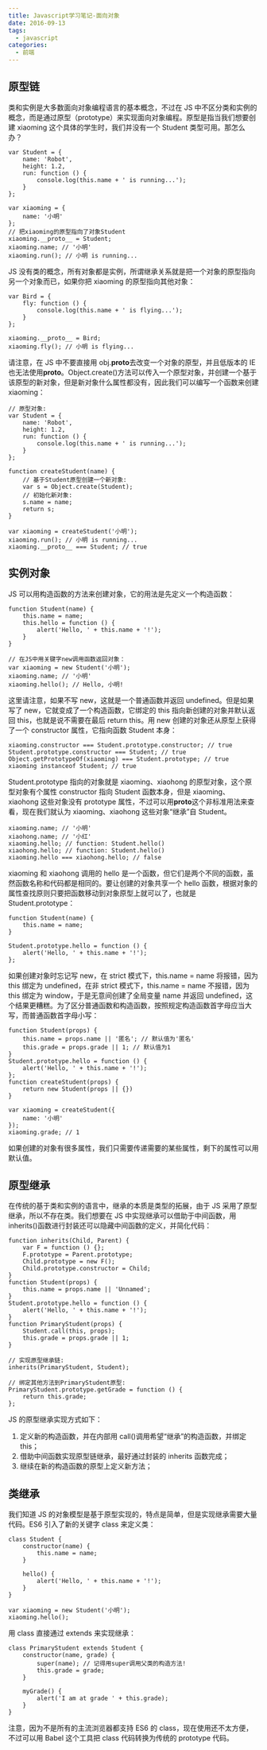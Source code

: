 ```yaml
---
title: Javascript学习笔记-面向对象
date: 2016-09-13
tags:
  - javascript
categories:
  - 前端
---
```


## 原型链

类和实例是大多数面向对象编程语言的基本概念，不过在 JS 中不区分类和实例的概念，而是通过原型（prototype）来实现面向对象编程。原型是指当我们想要创建 xiaoming 这个具体的学生时，我们并没有一个 Student 类型可用。那怎么办？

```
var Student = {
    name: 'Robot',
    height: 1.2,
    run: function () {
        console.log(this.name + ' is running...');
    }
};

var xiaoming = {
    name: '小明'
};
// 把xiaoming的原型指向了对象Student
xiaoming.__proto__ = Student;
xiaoming.name; // '小明'
xiaoming.run(); // 小明 is running...
```

JS 没有类的概念，所有对象都是实例，所谓继承关系就是把一个对象的原型指向另一个对象而已，如果你把 xiaoming 的原型指向其他对象：

```
var Bird = {
    fly: function () {
        console.log(this.name + ' is flying...');
    }
};

xiaoming.__proto__ = Bird;
xiaoming.fly(); // 小明 is flying...
```

请注意，在 JS 中不要直接用 obj.**proto**去改变一个对象的原型，并且低版本的 IE 也无法使用**proto**。Object.create()方法可以传入一个原型对象，并创建一个基于该原型的新对象，但是新对象什么属性都没有，因此我们可以编写一个函数来创建 xiaoming：

```
// 原型对象:
var Student = {
    name: 'Robot',
    height: 1.2,
    run: function () {
        console.log(this.name + ' is running...');
    }
};

function createStudent(name) {
    // 基于Student原型创建一个新对象:
    var s = Object.create(Student);
    // 初始化新对象:
    s.name = name;
    return s;
}

var xiaoming = createStudent('小明');
xiaoming.run(); // 小明 is running...
xiaoming.__proto__ === Student; // true
```

## 实例对象

JS 可以用构造函数的方法来创建对象，它的用法是先定义一个构造函数：

```
function Student(name) {
    this.name = name;
    this.hello = function () {
        alert('Hello, ' + this.name + '!');
    }
}

// 在JS中用关键字new调用函数返回对象：
var xiaoming = new Student('小明');
xiaoming.name; // '小明'
xiaoming.hello(); // Hello, 小明!
```

这里请注意，如果不写 new，这就是一个普通函数并返回 undefined。但是如果写了 new，它就变成了一个构造函数，它绑定的 this 指向新创建的对象并默认返回 this，也就是说不需要在最后 return this。用 new 创建的对象还从原型上获得了一个 constructor 属性，它指向函数 Student 本身：

```
xiaoming.constructor === Student.prototype.constructor; // true
Student.prototype.constructor === Student; // true
Object.getPrototypeOf(xiaoming) === Student.prototype; // true
xiaoming instanceof Student; // true
```

Student.prototype 指向的对象就是 xiaoming、xiaohong 的原型对象，这个原型对象有个属性 constructor 指向 Student 函数本身，但是 xiaoming、xiaohong 这些对象没有 prototype 属性，不过可以用**proto**这个非标准用法来查看，现在我们就认为 xiaoming、xiaohong 这些对象“继承”自 Student。

```
xiaoming.name; // '小明'
xiaohong.name; // '小红'
xiaoming.hello; // function: Student.hello()
xiaohong.hello; // function: Student.hello()
xiaoming.hello === xiaohong.hello; // false
```

xiaoming 和 xiaohong 调用的 hello 是一个函数，但它们是两个不同的函数，虽然函数名称和代码都是相同的。要让创建的对象共享一个 hello 函数，根据对象的属性查找原则只要把函数移动到对象原型上就可以了，也就是 Student.prototype：

```
function Student(name) {
    this.name = name;
}

Student.prototype.hello = function () {
    alert('Hello, ' + this.name + '!');
};
```

如果创建对象时忘记写 new，在 strict 模式下，this.name = name 将报错，因为 this 绑定为 undefined，在非 strict 模式下，this.name = name 不报错，因为 this 绑定为 window，于是无意间创建了全局变量 name 并返回 undefined，这个结果更糟糕。为了区分普通函数和构造函数，按照规定构造函数首字母应当大写，而普通函数首字母小写：

```
function Student(props) {
    this.name = props.name || '匿名'; // 默认值为'匿名'
    this.grade = props.grade || 1; // 默认值为1
}
Student.prototype.hello = function () {
    alert('Hello, ' + this.name + '!');
};
function createStudent(props) {
    return new Student(props || {})
}

var xiaoming = createStudent({
    name: '小明'
});
xiaoming.grade; // 1
```

如果创建的对象有很多属性，我们只需要传递需要的某些属性，剩下的属性可以用默认值。

## 原型继承

在传统的基于类和实例的语言中，继承的本质是类型的拓展，由于 JS 采用了原型继承，所以不存在类。我们想要在 JS 中实现继承可以借助于中间函数，用 inherits()函数进行封装还可以隐藏中间函数的定义，并简化代码：

```
function inherits(Child, Parent) {
    var F = function () {};
    F.prototype = Parent.prototype;
    Child.prototype = new F();
    Child.prototype.constructor = Child;
}
function Student(props) {
    this.name = props.name || 'Unnamed';
}
Student.prototype.hello = function () {
    alert('Hello, ' + this.name + '!');
}
function PrimaryStudent(props) {
    Student.call(this, props);
    this.grade = props.grade || 1;
}

// 实现原型继承链:
inherits(PrimaryStudent, Student);

// 绑定其他方法到PrimaryStudent原型:
PrimaryStudent.prototype.getGrade = function () {
    return this.grade;
};
```

JS 的原型继承实现方式如下：

1. 定义新的构造函数，并在内部用 call()调用希望“继承”的构造函数，并绑定 this；
2. 借助中间函数实现原型链继承，最好通过封装的 inherits 函数完成；
3. 继续在新的构造函数的原型上定义新方法；

## 类继承

我们知道 JS 的对象模型是基于原型实现的，特点是简单，但是实现继承需要大量代码。ES6 引入了新的关键字 class 来定义类：

```
class Student {
    constructor(name) {
        this.name = name;
    }

    hello() {
        alert('Hello, ' + this.name + '!');
    }
}

var xiaoming = new Student('小明');
xiaoming.hello();
```

用 class 直接通过 extends 来实现继承：

```
class PrimaryStudent extends Student {
    constructor(name, grade) {
        super(name); // 记得用super调用父类的构造方法!
        this.grade = grade;
    }

    myGrade() {
        alert('I am at grade ' + this.grade);
    }
}
```

注意，因为不是所有的主流浏览器都支持 ES6 的 class，现在使用还不太方便，不过可以用 Babel 这个工具把 class 代码转换为传统的 prototype 代码。
